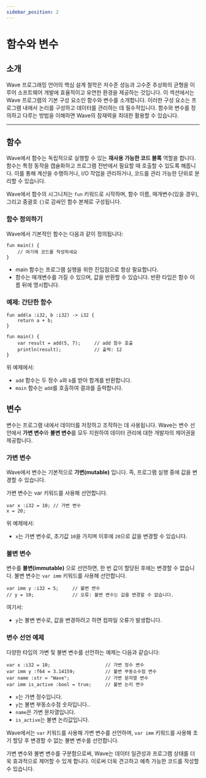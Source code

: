 ```yaml
---
sidebar_position: 2
---
```


# 함수와 변수

## 소개

Wave 프로그래밍 언어의 핵심 설계 철학은 저수준 성능과 고수준 추상화의 균형을 이루어 소프트웨어 개발에 효율적이고 유연한 환경을 제공하는 것입니다.
이 섹션에서는 Wave 프로그램의 기본 구성 요소인 함수와 변수를 소개합니다. 이러한 구성 요소는 프로그램 내에서 논리를 구성하고 데이터를 관리하는 데 필수적입니다.
함수와 변수를 정의하고 다루는 방법을 이해하면 Wave의 잠재력을 최대한 활용할 수 있습니다.

---

## 함수
Wave에서 함수는 독립적으로 실행할 수 있는 **재사용 가능한 코드 블록** 역할을 합니다.
함수는 특정 동작을 캡슐화하고 프로그램 전반에서 필요할 때 호출할 수 있도록 해줍니다.
이를 통해 계산을 수행하거나, I/O 작업을 관리하거나, 코드를 관리 가능한 단위로 분리할 수 있습니다.

Wave에서 함수의 시그니처는 `fun` 키워드로 시작하며, 함수 이름, 매개변수(있을 경우), 그리고 중괄호 `{}`로 감싸인 함수 본체로 구성됩니다.

### 함수 정의하기
Wave에서 기본적인 함수는 다음과 같이 정의됩니다:

```wave
fun main() {
    // 여기에 코드를 작성하세요
}
```

* main 함수는 프로그램 실행을 위한 진입점으로 항상 필요합니다.
* 함수는 매개변수를 가질 수 있으며, 값을 반환할 수 있습니다. 반환 타입은 함수 이름 뒤에 명시합니다.

### 예제: 간단한 함수

```wave
fun add(a :i32, b :i32) -> i32 {
    return a + b;
}

fun main() {
    var result = add(5, 7);     // add 함수 호출
    println(result);            // 출력: 12
}
```

위 예제에서:

* `add` 함수는 두 정수 `a`와 `b`를 받아 합계를 반환합니다.
* `main` 함수는 `add`를 호출하여 결과를 출력합니다.

## 변수
변수는 프로그램 내에서 데이터를 저장하고 조작하는 데 사용됩니다.
Wave는 변수 선언에서 **가변 변수**와 **불변 변수**를 모두 지원하여 데이터 관리에 대한 개발자의 제어권을 제공합니다.

### 가변 변수
Wave에서 변수는 기본적으로 **가변(mutable)** 입니다. 즉, 프로그램 실행 중에 값을 변경할 수 있습니다.

가변 변수는 var 키워드를 사용해 선언합니다.
```wave
var x :i32 = 10; // 가변 변수
x = 20;
```

위 예제에서:
* `x`는 가변 변수로, 초기값 `10`을 가지며 이후에 `20`으로 값을 변경할 수 있습니다.

### 불변 변수
변수를 **불변(immutable)** 으로 선언하면, 한 번 값이 할당된 후에는 변경할 수 없습니다.
불변 변수는 `var imm` 키워드를 사용해 선언합니다.

```wave
var imm y :i32 = 5;     // 불변 변수
// y = 10;              // 오류: 불변 변수는 값을 변경할 수 없습니다.
```

여기서:
* `y`는 불변 변수로, 값을 변경하려고 하면 컴파일 오류가 발생합니다.

### 변수 선언 예제
다양한 타입의 가변 및 불변 변수를 선언하는 예제는 다음과 같습니다:

```wave
var x :i32 = 10;                    // 가변 정수 변수
var imm y :f64 = 3.14159;           // 불변 부동소수점 변수
var name :str = "Wave";             // 가변 문자열 변수
var imm is_active :bool = true;     // 불변 논리 변수
```

* `x`는 가변 정수입니다.
* `y`는 불변 부동소수점 숫자입니다..
* `name`은 가변 문자열입니다.
* `is_active`는 불변 논리값입니다.

Wave에서는 `var` 키워드를 사용해 가변 변수를 선언하며, `var imm` 키워드를 사용해 초기 할당 후 변경할 수 없는 불변 변수를 선언합니다.

가변 변수와 불변 변수를 구분함으로써, Wave는 데이터 일관성과 프로그램 상태를 더욱 효과적으로 제어할 수 있게 합니다.
이로써 더욱 견고하고 예측 가능한 코드를 작성할 수 있습니다.
